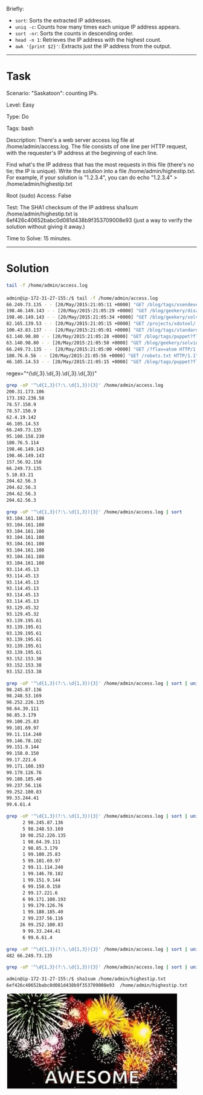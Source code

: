 Briefly:
- `sort`: Sorts the extracted IP addresses.
- `uniq -c`: Counts how many times each unique IP address appears.
- `sort -nr`: Sorts the counts in descending order. 
- `head -n 1`: Retrieves the IP address with the highest count.
- `awk '{print $2}'`: Extracts just the IP address from the output.
---

# Task

Scenario: "Saskatoon": counting IPs.

Level: Easy

Type: Do

Tags: bash  

Description: There's a web server access log file at /home/admin/access.log. The file consists of one line per HTTP request, with the requester's IP address at the beginning of each line.

Find what's the IP address that has the most requests in this file (there's no tie; the IP is unique). Write the solution into a file /home/admin/highestip.txt. For example, if your solution is "1.2.3.4", you can do echo "1.2.3.4" > /home/admin/highestip.txt

Root (sudo) Access: False

Test: The SHA1 checksum of the IP address sha1sum /home/admin/highestip.txt is 6ef426c40652babc0d081d438b9f353709008e93 (just a way to verify the solution without giving it away.)

Time to Solve: 15 minutes.

---

# Solution

```bash
tail -f /home/admin/access.log

admin@ip-172-31-27-155:/$ tail -f /home/admin/access.log
66.249.73.135 - - [20/May/2015:21:05:11 +0000] "GET /blog/tags/xsendevent HTTP/1.1" 200 10049 "-" "Mozilla/5.0 (iPhone; CPU iPhone OS 6_0 like Mac OS X) AppleWebKit/536.26 (KHTML, like Gecko) Version/6.0 Mobile/10A5376e Safari/8536.25 (compatible; Googlebot/2.1; +http://www.google.com/bot.html)"
198.46.149.143 - - [20/May/2015:21:05:29 +0000] "GET /blog/geekery/disabling-battery-in-ubuntu-vms.html?utm_source=feedburner&utm_medium=feed&utm_campaign=Feed%3A+semicomplete%2Fmain+%28semicomplete.com+-+Jordan+Sissel%29 HTTP/1.1" 200 9316 "-" "Tiny Tiny RSS/1.11 (http://tt-rss.org/)"
198.46.149.143 - - [20/May/2015:21:05:34 +0000] "GET /blog/geekery/solving-good-or-bad-problems.html?utm_source=feedburner&utm_medium=feed&utm_campaign=Feed%3A+semicomplete%2Fmain+%28semicomplete.com+-+Jordan+Sissel%29 HTTP/1.1" 200 10756 "-" "Tiny Tiny RSS/1.11 (http://tt-rss.org/)"
82.165.139.53 - - [20/May/2015:21:05:15 +0000] "GET /projects/xdotool/ HTTP/1.0" 200 12292 "-" "-"
100.43.83.137 - - [20/May/2015:21:05:01 +0000] "GET /blog/tags/standards HTTP/1.1" 200 13358 "-" "Mozilla/5.0 (compatible; YandexBot/3.0; +http://yandex.com/bots)"
63.140.98.80 - - [20/May/2015:21:05:28 +0000] "GET /blog/tags/puppet?flav=rss20 HTTP/1.1" 200 14872 "http://www.semicomplete.com/blog/tags/puppet?flav=rss20" "Tiny Tiny RSS/1.11 (http://tt-rss.org/)"
63.140.98.80 - - [20/May/2015:21:05:50 +0000] "GET /blog/geekery/solving-good-or-bad-problems.html?utm_source=feedburner&utm_medium=feed&utm_campaign=Feed%3A+semicomplete%2Fmain+%28semicomplete.com+-+Jordan+Sissel%29 HTTP/1.1" 200 10756 "-" "Tiny Tiny RSS/1.11 (http://tt-rss.org/)"
66.249.73.135 - - [20/May/2015:21:05:00 +0000] "GET /?flav=atom HTTP/1.1" 200 32352 "-" "Mozilla/5.0 (compatible; Googlebot/2.1; +http://www.google.com/bot.html)"
180.76.6.56 - - [20/May/2015:21:05:56 +0000] "GET /robots.txt HTTP/1.1" 200 - "-" "Mozilla/5.0 (Windows NT 5.1; rv:6.0.2) Gecko/20100101 Firefox/6.0.2"
46.105.14.53 - - [20/May/2015:21:05:15 +0000] "GET /blog/tags/puppet?flav=rss20 HTTP/1.1" 200 14872 "-" "UniversalFeedParser/4.2-pre-314-svn +http://feedparser.org/"
```

regex="^(\d{,3}\.\d{,3}\.\d{,3}\.\d{,3})"

```bash
grep -oP '^\d{1,3}(?:\.\d{1,3}){3}' /home/admin/access.log
200.31.173.106
173.192.238.58
78.57.150.9
78.57.150.9
62.4.19.142
46.105.14.53
66.249.73.135
95.108.158.230
180.76.5.114
198.46.149.143
198.46.149.143
157.56.92.158
66.249.73.135
5.10.83.21
204.62.56.3
204.62.56.3
204.62.56.3
204.62.56.3
```

```bash
grep -oP '^\d{1,3}(?:\.\d{1,3}){3}' /home/admin/access.log | sort
93.104.161.108
93.104.161.108
93.104.161.108
93.104.161.108
93.104.161.108
93.104.161.108
93.104.161.108
93.104.161.108
93.114.45.13
93.114.45.13
93.114.45.13
93.114.45.13
93.114.45.13
93.114.45.13
93.129.45.32
93.129.45.32
93.139.195.61
93.139.195.61
93.139.195.61
93.139.195.61
93.139.195.61
93.139.195.61
93.152.153.38
93.152.153.38
93.152.153.38
```

```bash
grep -oP '^\d{1,3}(?:\.\d{1,3}){3}' /home/admin/access.log | sort | uniq 
98.245.87.136
98.248.53.169
98.252.226.135
98.64.39.111
98.85.3.179
99.100.25.83
99.101.69.97
99.11.114.240
99.146.78.102
99.151.9.144
99.158.0.150
99.17.221.6
99.171.108.193
99.179.126.76
99.188.185.40
99.237.56.116
99.252.100.83
99.33.244.41
99.6.61.4
```

```bash
grep -oP '^\d{1,3}(?:\.\d{1,3}){3}' /home/admin/access.log | sort | uniq -c
      2 98.245.87.136
      5 98.248.53.169
     10 98.252.226.135
      1 98.64.39.111
      2 98.85.3.179
      1 99.100.25.83
      5 99.101.69.97
      2 99.11.114.240
      1 99.146.78.102
      1 99.151.9.144
      6 99.158.0.150
      2 99.17.221.6
      6 99.171.108.193
      1 99.179.126.76
      1 99.188.185.40
      2 99.237.56.116
     26 99.252.100.83
      9 99.33.244.41
      6 99.6.61.4
```

```bash
grep -oP '^\d{1,3}(?:\.\d{1,3}){3}' /home/admin/access.log | sort | uniq -c | sort -nr | head -n 1 
482 66.249.73.135
```

```bash
grep -oP '^\d{1,3}(?:\.\d{1,3}){3}' /home/admin/access.log | sort | uniq -c | sort -nr | head -n 1 | awk '{print $2}'  > /home/admin/highestip.txt
```

```bash
admin@ip-172-31-27-155:/$ sha1sum /home/admin/highestip.txt
6ef426c40652babc0d081d438b9f353709008e93  /home/admin/highestip.txt
```

![img.png](img.png)